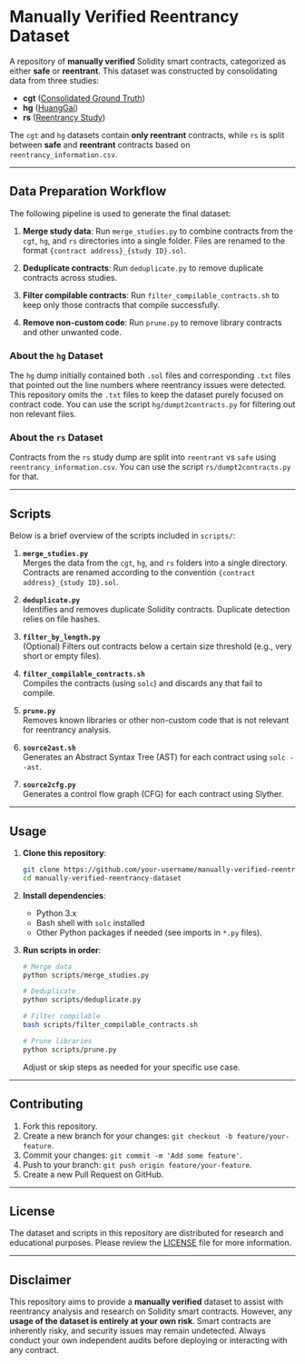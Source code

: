 # Manually Verified Reentrancy Dataset

A repository of **manually verified** Solidity smart contracts, categorized as either **safe** or **reentrant**. This dataset was constructed by consolidating data from three studies:

- **cgt** ([Consolidated Ground Truth](https://github.com/gsalzer/cgt))
- **hg** ([HuangGai](https://github.com/xf97/HuangGai))
- **rs** ([Reentrancy Study](https://github.com/InPlusLab/ReentrancyStudy-Data))

The `cgt` and `hg` datasets contain **only reentrant** contracts, while `rs` is split between **safe** and **reentrant** contracts based on `reentrancy_information.csv`.

---

## Data Preparation Workflow

The following pipeline is used to generate the final dataset:

1. **Merge study data**: Run `merge_studies.py` to combine contracts from the `cgt`, `hg`, and `rs` directories into a single folder. Files are renamed to the format `{contract address}_{study ID}.sol`.

2. **Deduplicate contracts**: Run `deduplicate.py` to remove duplicate contracts across studies.

3. **Filter compilable contracts**: Run `filter_compilable_contracts.sh` to keep only those contracts that compile successfully.

4. **Remove non-custom code**: Run `prune.py` to remove library contracts and other unwanted code.

### About the `hg` Dataset

The `hg` dump initially contained both `.sol` files and corresponding `.txt` files that pointed out the line numbers where reentrancy issues were detected. This repository omits the `.txt` files to keep the dataset purely focused on contract code. You can use the script `hg/dumpt2contracts.py` for filtering out non relevant files.

### About the `rs` Dataset

Contracts from the `rs` study dump are split into `reentrant` vs `safe` using `reentrancy_information.csv`. You can use the script `rs/dumpt2contracts.py` for that.

---

## Scripts

Below is a brief overview of the scripts included in `scripts/`:

1. **`merge_studies.py`**  
   Merges the data from the `cgt`, `hg`, and `rs` folders into a single directory. Contracts are renamed according to the convention `{contract address}_{study ID}.sol`.

2. **`deduplicate.py`**  
   Identifies and removes duplicate Solidity contracts. Duplicate detection relies on file hashes.

3. **`filter_by_length.py`**  
   (Optional) Filters out contracts below a certain size threshold (e.g., very short or empty files).

4. **`filter_compilable_contracts.sh`**  
   Compiles the contracts (using `solc`) and discards any that fail to compile.

5. **`prune.py`**  
   Removes known libraries or other non-custom code that is not relevant for reentrancy analysis.

6. **`source2ast.sh`**  
   Generates an Abstract Syntax Tree (AST) for each contract using `solc --ast`.

7. **`source2cfg.py`**  
   Generates a control flow graph (CFG) for each contract using Slyther.

---

## Usage

1. **Clone this repository**:
   ```bash
   git clone https://github.com/your-username/manually-verified-reentrancy-dataset.git
   cd manually-verified-reentrancy-dataset
   ```
2. **Install dependencies**:
   - Python 3.x
   - Bash shell with `solc` installed
   - Other Python packages if needed (see imports in `*.py` files).

3. **Run scripts in order**:
   ```bash
   # Merge data
   python scripts/merge_studies.py

   # Deduplicate
   python scripts/deduplicate.py

   # Filter compilable
   bash scripts/filter_compilable_contracts.sh

   # Prune libraries
   python scripts/prune.py
   ```
   Adjust or skip steps as needed for your specific use case.

---

## Contributing

1. Fork this repository.
2. Create a new branch for your changes: `git checkout -b feature/your-feature`.
3. Commit your changes: `git commit -m 'Add some feature'`.
4. Push to your branch: `git push origin feature/your-feature`.
5. Create a new Pull Request on GitHub.

---

## License

The dataset and scripts in this repository are distributed for research and educational purposes. Please review the [LICENSE](LICENSE) file for more information.

---

## Disclaimer

This repository aims to provide a **manually verified** dataset to assist with reentrancy analysis and research on Solidity smart contracts. However, any **usage of the dataset is entirely at your own risk**. Smart contracts are inherently risky, and security issues may remain undetected. Always conduct your own independent audits before deploying or interacting with any contract.